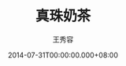 ---
issue: 81
title: 真珠奶茶
author: 王秀容
date: 2014-07-31T00:00:00.000+08:00
topic: 懷想
difficulty: 1
wikidata: Q98095426
wikidata_link: https://www.wikidata.org/wiki/Q98095426
---